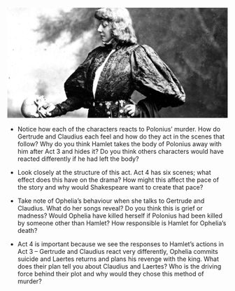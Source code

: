 ![My Application](../hamlet.jpg)

- Notice how each of the characters reacts to
   Polonius’ murder. How do Gertrude and Claudius each feel and how do 
  they act in the scenes that follow? Why do you think Hamlet takes the 
  body of Polonius away with him after Act 3 and hides it? Do you think 
  others characters would have reacted differently if he had left the 
  body?

- Look closely at the structure of this act. 
  Act 4 has six scenes; what effect does this have on the drama? How might
   this affect the pace of the story and why would Shakespeare want to 
  create that pace?

- Take note of Ophelia’s behaviour when she 
  talks to Gertrude and Claudius. What do her songs reveal? Do you think 
  this is grief or madness? Would Ophelia have killed herself if Polonius 
  had been killed by someone other than Hamlet? How responsible is Hamlet 
  for Ophelia’s death?

- Act 4 is important because we see the 
  responses to Hamlet’s actions in Act 3 – Gertrude and Claudius react 
  very differently, Ophelia commits suicide and Laertes returns and plans 
  his revenge with the king. What does their plan tell you about Claudius 
  and Laertes? Who is the driving force behind their plot and why would 
  they chose this method of murder?
